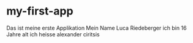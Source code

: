 # my-first-app
Das ist meine erste Applikation 
Mein Name Luca Riedeberger 
ich bin 16 Jahre alt 
ich heisse alexander ciritsis
